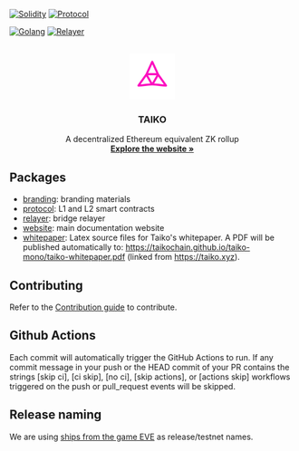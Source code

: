 <!-- BADGES -->

[![Solidity](https://github.com/taikochain/taiko-mono/actions/workflows/solidity.yml/badge.svg)](https://github.com/taikochain/taiko-mono/actions/workflows/solidity.yml)
[![Protocol](https://codecov.io/gh/taikochain/taiko-mono/branch/main/graph/badge.svg?token=E468X2PTJC&flag=protocol)](https://codecov.io/gh/taikochain/taiko-mono)

[![Golang](https://github.com/taikochain/taiko-mono/actions/workflows/golang.yml/badge.svg)](https://github.com/taikochain/taiko-mono/actions/workflows/golang.yml) [![Relayer](https://codecov.io/gh/taikochain/taiko-mono/branch/main/graph/badge.svg?token=E468X2PTJC&flag=relayer)](https://codecov.io/gh/taikochain/taiko-mono)

<!-- PROJECT LOGO -->
<br />
<div align="center">
  <img src="./packages/branding/Logo/SVG/Taiko_Logo_Fluo.svg" alt="Logo" width="80" height="80">

  <h3>TAIKO</h3>

  <p>
    A decentralized Ethereum equivalent ZK rollup
    <br />
    <a href="https://taiko.xyz" target="_blank"><strong>Explore the website »</strong></a>
    <br />
  </p>
</div>

## Packages

- [branding](./packages/branding/): branding materials
- [protocol](./packages/protocol/): L1 and L2 smart contracts
- [relayer](./packages/relayer/): bridge relayer
- [website](./packages/website/): main documentation website
- [whitepaper](./packages/whitepaper): Latex source files for Taiko's whitepaper. A PDF will be published automatically to: https://taikochain.github.io/taiko-mono/taiko-whitepaper.pdf (linked from https://taiko.xyz).

## Contributing

Refer to the [Contribution guide](./CONTRIBUTING.md) to contribute.

## Github Actions

Each commit will automatically trigger the GitHub Actions to run. If any commit message in your push or the HEAD commit of your PR contains the strings [skip ci], [ci skip], [no ci], [skip actions], or [actions skip] workflows triggered on the push or pull_request events will be skipped.

## Release naming

We are using [ships from the game EVE](https://wiki.eveuniversity.org/Ships) as release/testnet names.
